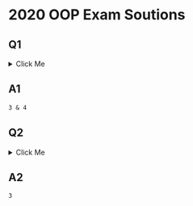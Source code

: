 
# 2020 OOP Exam Soutions
## Q1
<details>
  <summary>Click Me</summary>
  <img src="https://imgur.com/X7MtsyB.jpg" width="auto" height="1000px">
  <img src="https://imgur.com/hmLtB6B.jpg" width="auto" height="1000px">
</details>


## A1
```md
3 & 4
```

## Q2
<details>
  <summary>Click Me</summary>
  <img src="https://imgur.com/B8EppDA.jpg" width="auto" height="1000px">
  <img src="https://imgur.com/hmLtB6B.jpg" width="auto" height="1000px">
</details>


## A2
```md
3 
```

